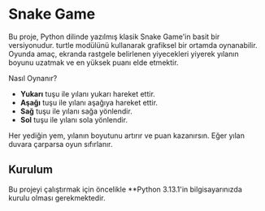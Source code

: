 # Snake Game

Bu proje, Python dilinde yazılmış klasik Snake Game'in basit bir versiyonudur. turtle modülünü kullanarak grafiksel bir ortamda oynanabilir. 
Oyunda amaç, ekranda rastgele belirlenen yiyecekleri yiyerek yılanın boyunu uzatmak ve en yüksek puanı elde etmektir.

Nasıl Oynanır?
- **Yukarı** tuşu ile yılanı yukarı hareket ettir.
- **Aşağı** tuşu ile yılanı aşağıya hareket ettir.
- **Sağ** tuşu ile yılanı sağa yönlendir.
- **Sol** tuşu ile yılanı sola yönlendir.

Her yediğin yem, yılanın boyutunu artırır ve puan kazanırsın. Eğer yılan duvara çarparsa oyun sıfırlanır.

## Kurulum

Bu projeyi çalıştırmak için öncelikle **Python 3.13.1'in bilgisayarınızda kurulu olması gerekmektedir.
